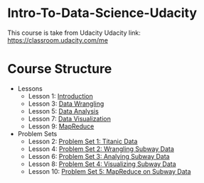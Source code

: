 # Intro-To-Data-Science-Udacity
This course is take from Udacity
Udacity link: https://classroom.udacity.com/me
# Course Structure
- Lessons
  + Lesson 1: [Introduction](lesson1/lesson1.ipynb)
  + Lesson 3: [Data Wrangling](lesson3/lesson3.ipynb)
  + Lesson 5: [Data Analysis](lesson5/lesson5.ipynb)
  + Lesson 7: [Data Visualization](lesson7/lesson7.ipynb)
  + Lesson 9: [MapReduce](lesson9/lesson9.ipynb)
- Problem Sets
  + Lesson 2: [Problem Set 1: Titanic Data](lesson2/lesson2.ipynb)
  + Lesson 4: [Problem Set 2: Wrangling Subway Data](lesson4/lesson4.ipynb)
  + Lesson 6: [Problem Set 3: Analying Subway Data](lesson6/lesson6.ipynb)
  + Lesson 8: [Problem Set 4: Visualizing Subway Data](lesson8/lesson8.ipynb)
  + Lesson 10: [Problem Set 5: MapReduce on Subway Data](lesson10/lesson10.ipynb)
